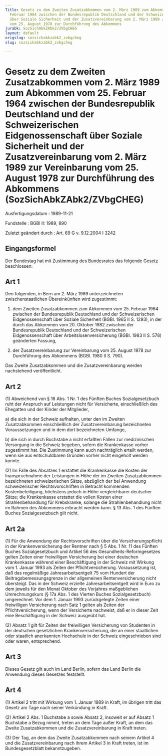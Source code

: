```yaml
---
Title: Gesetz zu dem Zweiten Zusatzabkommen vom 2. März 1989 zum Abkommen vom 25.
  Februar 1964 zwischen der Bundesrepublik Deutschland und der Schweizerischen Eidgenossenschaft
  über Soziale Sicherheit und der Zusatzvereinbarung vom 2. März 1989 zur Vereinbarung
  vom 25. August 1978 zur Durchführung des Abkommens
jurabk: SozSichAbkZAbk2/ZVbgCHEG
layout: default
origslug: sozsichabkzabk2_zvbgcheg
slug: sozsichabkzabk2_zvbgcheg

---
```


# Gesetz zu dem Zweiten Zusatzabkommen vom 2. März 1989 zum Abkommen vom 25. Februar 1964 zwischen der Bundesrepublik Deutschland und der Schweizerischen Eidgenossenschaft über Soziale Sicherheit und der Zusatzvereinbarung vom 2. März 1989 zur Vereinbarung vom 25. August 1978 zur Durchführung des Abkommens (SozSichAbkZAbk2/ZVbgCHEG)

Ausfertigungsdatum
:   1989-11-21

Fundstelle
:   BGBl II: 1989, 890

Zuletzt geändert durch
:   Art. 69 G v. 9.12.2004 I 3242

## Eingangsformel

Der Bundestag hat mit Zustimmung des Bundesrates das folgende Gesetz
beschlossen:

## Art 1

Den folgenden, in Bern am 2. März 1989 unterzeichneten
zwischenstaatlichen Übereinkünften wird zugestimmt:

1.  dem Zweiten Zusatzabkommen zum Abkommen vom 25. Februar 1964 zwischen
    der Bundesrepublik Deutschland und der Schweizerischen
    Eidgenossenschaft über Soziale Sicherheit (BGBl. 1965 II S. 1293), in
    der durch das Abkommen vom 20. Oktober 1982 zwischen der
    Bundesrepublik Deutschland und der Schweizerischen Eidgenossenschaft
    über Arbeitslosenversicherung (BGBl. 1983 II S. 578) geänderten
    Fassung,


2.  der Zusatzvereinbarung zur Vereinbarung vom 25. August 1978 zur
    Durchführung des Abkommens (BGBl. 1980 II S. 790).



Das Zweite Zusatzabkommen und die Zusatzvereinbarung werden
nachstehend veröffentlicht.

## Art 2

(1) Abweichend von § 16 Abs. 1 Nr. 1 des Fünften Buches
Sozialgesetzbuch ruht der Anspruch auf Leistungen nicht für
Versicherte, einschließlich des Ehegatten und der Kinder der
Mitglieder,

a)  die sich in der Schweiz aufhalten, unter den im Zweiten Zusatzabkommen
    einschließlich der Zusatzvereinbarung bezeichneten Voraussetzungen und
    in dem dort bezeichneten Umfange,


b)  die sich in durch Buchstabe a nicht erfaßten Fällen zur medizinischen
    Versorgung in die Schweiz begeben, sofern die Krankenkasse vorher
    zugestimmt hat. Die Zustimmung kann auch nachträglich erteilt werden,
    wenn sie aus entschuldbaren Gründen vorher nicht eingeholt werden
    konnte.




(2) Im Falle des Absatzes 1 erstattet die Krankenkasse die Kosten der
Inanspruchnahme der Leistungen in Höhe der im Zweiten Zusatzabkommen
bezeichneten schweizerischen Sätze, abzüglich der bei Anwendung
schweizerischer Rechtsvorschriften in Betracht kommenden
Kostenbeteiligung, höchstens jedoch in Höhe vergleichbarer deutscher
Sätze; die Krankenkasse erstattet die vollen Kosten einer
Strahlenbehandlung für Krebskranke, solange die Strahlenbehandlung
nicht im Rahmen des Abkommens erbracht werden kann. § 13 Abs. 1 des
Fünften Buches Sozialgesetzbuch gilt nicht.

## Art 2a

(1) Für die Anwendung der Rechtsvorschriften über die
Versicherungspflicht in der Krankenversicherung der Rentner nach § 5
Abs. 1 Nr. 11 des Fünften Buches Sozialgesetzbuch und Artikel 56 des
Gesundheits-Reformgesetzes gelten Zeiten einer freiwilligen
Versicherung bei einer deutschen Krankenkasse während einer
Beschäftigung in der Schweiz mit Wirkung vom 1. Januar 1993 als Zeiten
der Pflichtversicherung. Voraussetzung ist, daß das regelmäßige
Jahresarbeitsentgelt 75 vom Hundert der Beitragsbemessungsgrenze in
der allgemeinen Rentenversicherung nicht übersteigt. Das in der
Schweiz erzielte Jahresarbeitsentgelt wird in Euro zu dem jeweils für
den Monat Oktober des Vorjahres maßgeblichen Umrechnungskurs (§ 17a
Abs. 1 des Vierten Buches Sozialgesetzbuch) umgerechnet. Vor dem 1.
Januar 1993 zurückgelegte Zeiten einer freiwilligen Versicherung nach
Satz 1 gelten als Zeiten der Pflichtversicherung, wenn der Versicherte
nachweist, daß er in dieser Zeit eine Beschäftigung in der Schweiz
ausgeübt hat.

(2) Absatz 1 gilt für Zeiten der freiwilligen Versicherung von
Studenten in der deutschen gesetzlichen Krankenversicherung, die an
einer staatlichen oder staatlich anerkannten Hochschule in der Schweiz
eingeschrieben sind oder waren, entsprechend.

## Art 3

Dieses Gesetz gilt auch im Land Berlin, sofern das Land Berlin die
Anwendung dieses Gesetzes feststellt.

## Art 4

(1) Artikel 2 tritt mit Wirkung vom 1. Januar 1989 in Kraft, im
übrigen tritt das Gesetz am Tage nach seiner Verkündung in Kraft.

(2) Artikel 2 Abs. 1 Buchstabe a sowie Absatz 2, insoweit er auf
Absatz 1 Buchstabe a Bezug nimmt, treten an dem Tage außer Kraft, an
dem das Zweite Zusatzabkommen und die Zusatzvereinbarung in Kraft
treten.

(3) Der Tag, an dem das Zweite Zusatzabkommen nach seinem Artikel 4
und die Zusatzvereinbarung nach ihrem Artikel 3 in Kraft treten, ist
im Bundesgesetzblatt bekanntzugeben.

